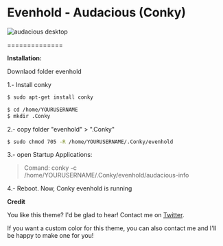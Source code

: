 Evenhold - Audacious (Conky)
=========================





![audacious desktop](https://dl.dropboxusercontent.com/u/37373051/github-images/evenhold-audacious.png)



==============

<b>Installation:</b>

Downlaod folder evenhold


1.- Install conky
```bash
$ sudo apt-get install conky
```
```bash
$ cd /home/YOURUSERNAME
$ mkdir .Conky
```
2.- copy folder "evenhold" > ".Conky"
```bash
$ sudo chmod 705 -R /home/YOURUSERNAME/.Conky/evenhold
```
3.- open Startup Applications:
>Comand:
   conky -c /home/YOURUSERNAME/.Conky/evenhold/audacious-info

4.- Reboot. Now, Conky evenhold is running


<b>Credit</b>



You like this theme? I'd be glad to hear! Contact me on [Twitter](https://twitter.com/jfvictorio).

If you want a custom color for this theme, you can also contact me and I'll be happy to make one for you!
